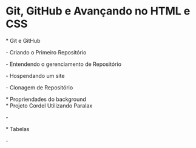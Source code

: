<h1>Git, GitHub e Avançando no HTML e CSS</h1>

<dl>
<dt>* Git e GitHub</dt>
<dl>- Criando o Primeiro Repositório</dl>
<dl>- Entendendo o gerenciamento de Repositório</dl>
<dl>- Hospendando um site</dl>
<dl>- Clonagem de Repositório</dl>
<dt>* Propriendades do background</dt>
<dt>* Projeto Cordel Utilizando Paralax</dt>
<dl>- </dl>
<dt>* Tabelas</dt>
<dl>- </dl>
</dl>
